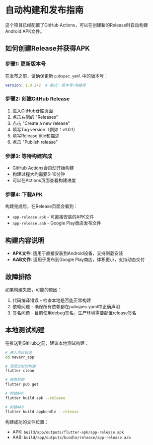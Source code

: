 # 自动构建和发布指南

这个项目已经配置了GitHub Actions，可以在创建新的Release时自动构建Android APK文件。

## 如何创建Release并获得APK

### 步骤1: 更新版本号
在发布之前，请确保更新 `pubspec.yaml` 中的版本号：
```yaml
version: 1.0.1+2  # 格式: 版本号+构建号
```

### 步骤2: 创建GitHub Release
1. 进入GitHub仓库页面
2. 点击右侧的 "Releases"
3. 点击 "Create a new release"
4. 填写Tag version（例如：v1.0.1）
5. 填写Release title和描述
6. 点击 "Publish release"

### 步骤3: 等待构建完成
- GitHub Actions会自动开始构建
- 构建过程大约需要5-10分钟
- 可以在Actions页面查看构建进度

### 步骤4: 下载APK
构建完成后，在Release页面会看到：
- `app-release.apk` - 可直接安装的APK文件
- `app-release.aab` - Google Play商店发布文件

## 构建内容说明

- **APK文件**: 适用于直接安装到Android设备，支持侧载安装
- **AAB文件**: 适用于发布到Google Play商店，体积更小，支持动态交付

## 故障排除

如果构建失败，可能的原因：
1. 代码编译错误 - 检查本地是否能正常构建
2. 依赖问题 - 确保所有依赖都在pubspec.yaml中正确声明
3. 签名问题 - 目前使用debug签名，生产环境需要配置release签名

## 本地测试构建

在推送到GitHub之前，建议本地测试构建：
```bash
# 进入项目目录
cd neverr_app

# 清理之前的构建
flutter clean

# 获取依赖
flutter pub get

# 构建APK
flutter build apk --release

# 构建AAB
flutter build appbundle --release
```

构建成功的文件位置：
- APK: `build/app/outputs/flutter-apk/app-release.apk`
- AAB: `build/app/outputs/bundle/release/app-release.aab` 